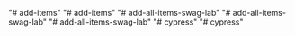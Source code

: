 "# add-items" 
"# add-items" 
"# add-all-items-swag-lab" 
"# add-all-items-swag-lab" 
"# add-all-items-swag-lab" 
"# cypress" 
"# cypress" 
